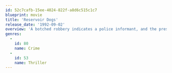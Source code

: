 ```yaml
---
id: 52c7cafb-15ee-4024-822f-a8d6c515c1c7
blueprint: movie
title: 'Reservoir Dogs'
release_date: '1992-09-02'
overview: 'A botched robbery indicates a police informant, and the pressure mounts in the aftermath at a warehouse. Crime begets violence as the survivors -- veteran Mr. White, newcomer Mr. Orange, psychopathic parolee Mr. Blonde, bickering weasel Mr. Pink and Nice Guy Eddie -- unravel.'
genres:
  -
    id: 80
    name: Crime
  -
    id: 53
    name: Thriller
---
```

